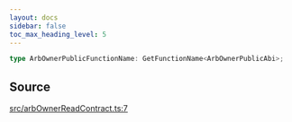 ```yaml
---
layout: docs
sidebar: false
toc_max_heading_level: 5
---
```


```ts
type ArbOwnerPublicFunctionName: GetFunctionName<ArbOwnerPublicAbi>;
```

## Source

[src/arbOwnerReadContract.ts:7](https://github.com/OffchainLabs/arbitrum-orbit-sdk/blob/9d5595a042e42f7d6b9af10a84816c98ea30f330/src/arbOwnerReadContract.ts#L7)
